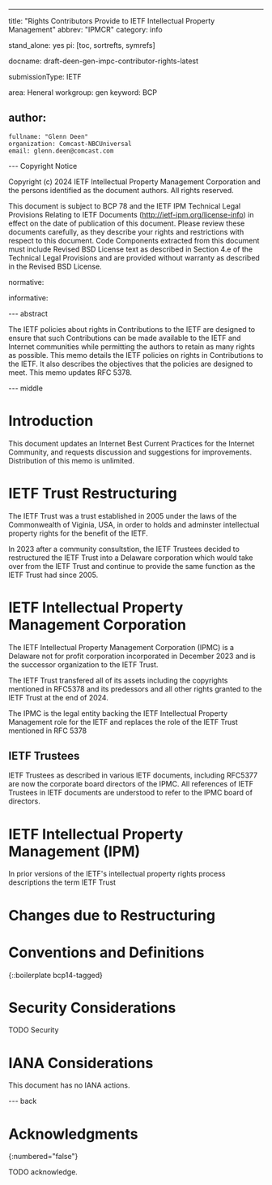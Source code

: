 ---

title: "Rights Contributors Provide to IETF Intellectual Property Management"
abbrev: "IPMCR"
category: info


stand_alone: yes
pi: [toc, sortrefts, symrefs]

docname: draft-deen-gen-impc-contributor-rights-latest

submissionType: IETF

area: Heneral
workgroup: gen
keyword: BCP


author:
 -
    fullname: "Glenn Deen"
    organization: Comcast-NBCUniversal
    email: glenn.deen@comcast.com

--- Copyright Notice

Copyright (c) 2024 IETF Intellectual Property Management Corporation and the persons identified as the document authors.  All rights reserved.

This document is subject to BCP 78 and the IETF IPM Technical Legal Provisions Relating to IETF Documents (http://ietf-ipm.org/license-info) in effect on the date of publication of this document. Please review these documents carefully, as they describe your rights and restrictions with respect to this document.  Code Components extracted from this document must include Revised BSD License text as described in Section 4.e of the Technical Legal Provisions and are provided without warranty as described in the Revised BSD License.



normative:

informative:


--- abstract

The IETF policies about rights in Contributions to the IETF are designed
to ensure that such Contributions can be made available to the IETF and
Internet communities while permitting the authors to retain as many
rights as possible.  This memo details the IETF policies on rights in
Contributions to the IETF.  It also describes the objectives that the
policies are designed to meet.  This memo updates RFC 5378.

--- middle




# Introduction

This document updates an Internet Best Current Practices for the
Internet Community, and requests discussion and suggestions for
improvements.  Distribution of this memo is unlimited.

# IETF Trust Restructuring

The IETF Trust was a trust established in 2005 under the laws of the Commonwealth of Viginia, USA, in order to holds and adminster intellectual property rights for the benefit of the IETF.

In 2023 after a community consultstion, the IETF Trustees decided to restructured the IETF Trust into a Delaware corporation which would take over from the IETF Trust and continue to provide the same function as the IETF Trust had since 2005.

# IETF Intellectual Property Management Corporation

The IETF Intellectual Property Management Corporation (IPMC) is a Delaware not for profit corporation incorporated in December 2023 and is the successor organization to the IETF Trust.

The IETF Trust transfered all of its assets including the copyrights mentioned in RFC5378 and its predessors and all other rights granted to the IETF Trust at the end of 2024.

The IPMC is the legal entity backing the IETF Intellectual Property Management role for the IETF and replaces the role of the IETF Trust mentioned in RFC 5378

## IETF Trustees

IETF Trustees as described in various IETF documents, including RFC5377 are now the corporate board directors of the IPMC.  All references of IETF Trustees in IETF documents are understood to refer to the IPMC board of directors.

# IETF Intellectual Property Management (IPM)

In prior versions of the IETF\'s intellectual property rights process descriptions the term IETF Trust



# Changes due to Restructuring


# Conventions and Definitions

{::boilerplate bcp14-tagged}










# Security Considerations

TODO Security


# IANA Considerations

This document has no IANA actions.


--- back

# Acknowledgments
{:numbered="false"}

TODO acknowledge.
